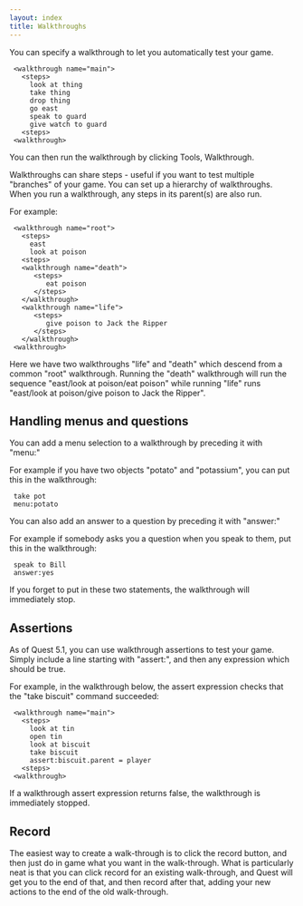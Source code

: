 ```yaml
---
layout: index
title: Walkthroughs
---
```


You can specify a walkthrough to let you automatically test your game.

     <walkthrough name="main">
       <steps>
         look at thing
         take thing
         drop thing
         go east
         speak to guard
         give watch to guard
       <steps>
     <walkthrough>

You can then run the walkthrough by clicking Tools, Walkthrough.

Walkthroughs can share steps - useful if you want to test multiple "branches" of your game. You can set up a hierarchy of walkthroughs. When you run a walkthrough, any steps in its parent(s) are also run.

For example:

     <walkthrough name="root">
       <steps>
         east
         look at poison
       <steps>
       <walkthrough name="death">
          <steps>
             eat poison
          </steps>
       </walkthrough>
       <walkthrough name="life">
          <steps>
             give poison to Jack the Ripper
          </steps>
       </walkthrough>
     <walkthrough>

Here we have two walkthroughs "life" and "death" which descend from a common "root" walkthrough. Running the "death" walkthrough will run the sequence "east/look at poison/eat poison" while running "life" runs "east/look at poison/give poison to Jack the Ripper".

Handling menus and questions
----------------------------

You can add a menu selection to a walkthrough by preceding it with "menu:"

For example if you have two objects "potato" and "potassium", you can put this in the walkthrough:

     take pot
     menu:potato

You can also add an answer to a question by preceding it with "answer:"

For example if somebody asks you a question when you speak to them, put this in the walkthrough:

     speak to Bill
     answer:yes

If you forget to put in these two statements, the walkthrough will immediately stop.

Assertions
----------

As of Quest 5.1, you can use walkthrough assertions to test your game. Simply include a line starting with "assert:", and then any expression which should be true.

For example, in the walkthrough below, the assert expression checks that the "take biscuit" command succeeded:

     <walkthrough name="main">
       <steps>
         look at tin
         open tin
         look at biscuit
         take biscuit
         assert:biscuit.parent = player
       <steps>
     <walkthrough>

If a walkthrough assert expression returns false, the walkthrough is immediately stopped.

Record
------

The easiest way to create a walk-through is to click the record button, and then just do in game what you want in the walk-through. What is particularly neat is that you can click record for an existing walk-through, and Quest will get you to the end of that, and then record after that, adding your new actions to the end of the old walk-through.
